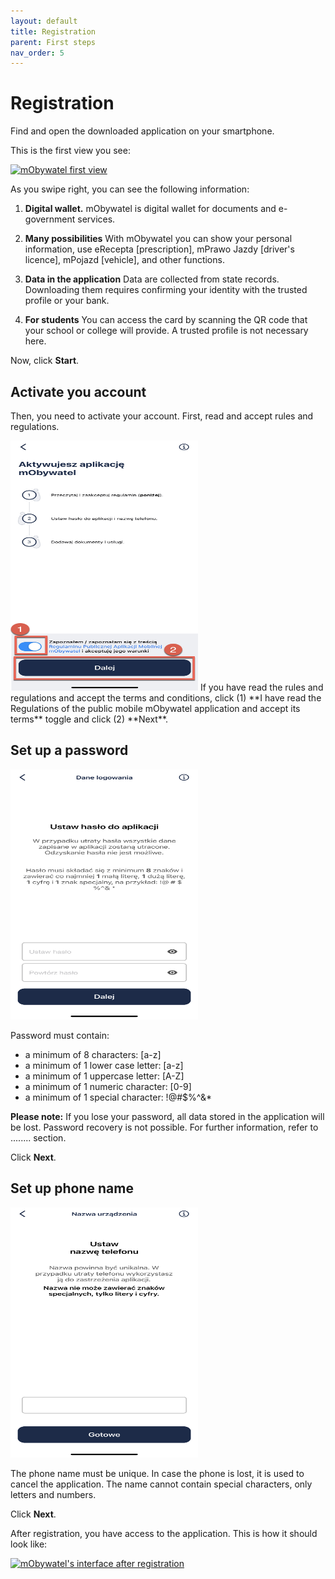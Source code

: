 ```yaml
---
layout: default
title: Registration
parent: First steps
nav_order: 5
---
```


# Registration

Find and open the downloaded application on your smartphone.

This is the first view you see:

[![mObywatel first view](https://res.cloudinary.com/marcomontalbano/image/upload/v1619259701/video_to_markdown/images/youtube--FkBmNepjvzQ-c05b58ac6eb4c4700831b2b3070cd403.jpg)](https://www.youtube.com/watch?v=FkBmNepjvzQ "mObywatel first view")

As you swipe right, you can see the following information:

1. **Digital wallet.** 
   mObywatel is digital wallet for documents and e-government services.

2. **Many possibilities**
   With mObywatel you can show your personal information, use eRecepta [prescription], mPrawo Jazdy [driver's licence], mPojazd [vehicle], and other functions.

3. **Data in the application**
Data are collected from state records. Downloading them requires confirming your identity with the trusted profile or your bank.

4. **For students**
You can access the card by scanning the QR code that your school or college will provide. A trusted profile is not necessary here.

Now, click **Start**.
   

## Activate you account

Then, you need to activate your account. First, read and accept rules and regulations.  

<img src="../assets/images/activate.jpeg" width="300" height="400">  
If you have read the rules and regulations and accept the terms and conditions, click (1) **I have read the Regulations of the public mobile mObywatel application and accept its terms** toggle and click (2) **Next**.


## Set up a password
<img src="../assets/images/password.jpeg" width="300" height="400">

Password must contain:
- a minimum of 8 characters: [a-z]
- a minimum of 1 lower case letter: [a-z]
- a minimum of 1 uppercase letter: [A-Z]
- a minimum of 1 numeric character: [0-9]
- a minimum of 1 special character: !@#$%^&*

**Please note:** If you lose your password, all data stored in the application will be lost. Password recovery is not possible. For further information, refer to ........ section.

Click **Next**.


## Set up phone name

<img src="../assets/images/phonename.jpeg" width="300" height="400">

The phone name must be unique. In case the phone is lost, it is used to cancel the application. The name cannot contain special characters, only letters and numbers.

Click **Next**.

After registration, you have access to the application. This is how it should look like:

[![mObywatel's interface after registration](https://res.cloudinary.com/marcomontalbano/image/upload/v1619360513/video_to_markdown/images/youtube--VYfzMeyx3Nc-c05b58ac6eb4c4700831b2b3070cd403.jpg)](https://youtu.be/VYfzMeyx3Nc "mObywatel's interface after registration")
